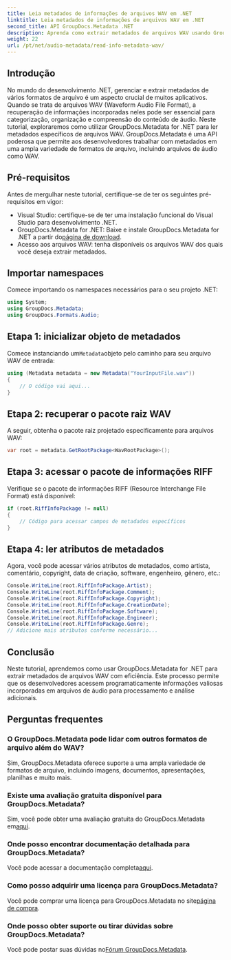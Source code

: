 ```yaml
---
title: Leia metadados de informações de arquivos WAV em .NET
linktitle: Leia metadados de informações de arquivos WAV em .NET
second_title: API GroupDocs.Metadata .NET
description: Aprenda como extrair metadados de arquivos WAV usando GroupDocs.Metadata for .NET. Mergulhe neste tutorial passo a passo para aproveitar metadados para gerenciamento de arquivos de áudio.
weight: 22
url: /pt/net/audio-metadata/read-info-metadata-wav/
---
```

## Introdução
No mundo do desenvolvimento .NET, gerenciar e extrair metadados de vários formatos de arquivo é um aspecto crucial de muitos aplicativos. Quando se trata de arquivos WAV (Waveform Audio File Format), a recuperação de informações incorporadas neles pode ser essencial para categorização, organização e compreensão do conteúdo de áudio.
Neste tutorial, exploraremos como utilizar GroupDocs.Metadata for .NET para ler metadados específicos de arquivos WAV. GroupDocs.Metadata é uma API poderosa que permite aos desenvolvedores trabalhar com metadados em uma ampla variedade de formatos de arquivo, incluindo arquivos de áudio como WAV.
## Pré-requisitos
Antes de mergulhar neste tutorial, certifique-se de ter os seguintes pré-requisitos em vigor:
- Visual Studio: certifique-se de ter uma instalação funcional do Visual Studio para desenvolvimento .NET.
-  GroupDocs.Metadata for .NET: Baixe e instale GroupDocs.Metadata for .NET a partir do[página de download](https://releases.groupdocs.com/metadata/net/).
- Acesso aos arquivos WAV: tenha disponíveis os arquivos WAV dos quais você deseja extrair metadados.

## Importar namespaces
Comece importando os namespaces necessários para o seu projeto .NET:
```csharp
using System;
using GroupDocs.Metadata;
using GroupDocs.Formats.Audio;
```
## Etapa 1: inicializar objeto de metadados
 Comece instanciando um`Metadata`objeto pelo caminho para seu arquivo WAV de entrada:
```csharp
using (Metadata metadata = new Metadata("YourInputFile.wav"))
{
    // O código vai aqui...
}
```
## Etapa 2: recuperar o pacote raiz WAV
A seguir, obtenha o pacote raiz projetado especificamente para arquivos WAV:
```csharp
var root = metadata.GetRootPackage<WavRootPackage>();
```
## Etapa 3: acessar o pacote de informações RIFF
Verifique se o pacote de informações RIFF (Resource Interchange File Format) está disponível:
```csharp
if (root.RiffInfoPackage != null)
{
    // Código para acessar campos de metadados específicos
}
```
## Etapa 4: ler atributos de metadados
Agora, você pode acessar vários atributos de metadados, como artista, comentário, copyright, data de criação, software, engenheiro, gênero, etc.:
```csharp
Console.WriteLine(root.RiffInfoPackage.Artist);
Console.WriteLine(root.RiffInfoPackage.Comment);
Console.WriteLine(root.RiffInfoPackage.Copyright);
Console.WriteLine(root.RiffInfoPackage.CreationDate);
Console.WriteLine(root.RiffInfoPackage.Software);
Console.WriteLine(root.RiffInfoPackage.Engineer);
Console.WriteLine(root.RiffInfoPackage.Genre);
// Adicione mais atributos conforme necessário...
```

## Conclusão
Neste tutorial, aprendemos como usar GroupDocs.Metadata for .NET para extrair metadados de arquivos WAV com eficiência. Este processo permite que os desenvolvedores acessem programaticamente informações valiosas incorporadas em arquivos de áudio para processamento e análise adicionais.

## Perguntas frequentes
### O GroupDocs.Metadata pode lidar com outros formatos de arquivo além do WAV?
Sim, GroupDocs.Metadata oferece suporte a uma ampla variedade de formatos de arquivo, incluindo imagens, documentos, apresentações, planilhas e muito mais.
### Existe uma avaliação gratuita disponível para GroupDocs.Metadata?
 Sim, você pode obter uma avaliação gratuita do GroupDocs.Metadata em[aqui](https://releases.groupdocs.com/).
### Onde posso encontrar documentação detalhada para GroupDocs.Metadata?
 Você pode acessar a documentação completa[aqui](https://tutorials.groupdocs.com/metadata/net/).
### Como posso adquirir uma licença para GroupDocs.Metadata?
 Você pode comprar uma licença para GroupDocs.Metadata no site[página de compra](https://purchase.groupdocs.com/buy).
### Onde posso obter suporte ou tirar dúvidas sobre GroupDocs.Metadata?
 Você pode postar suas dúvidas no[Fórum GroupDocs.Metadata](https://forum.groupdocs.com/c/metadata/14).
